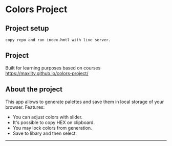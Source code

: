 # Colors Project

## Project setup
```
copy repo and run index.hmtl with live server.
```
## Project 
Built for learning purposes based on courses
https://maxlitv.github.io/colors-project/

## About the project

This app allows to generate palettes and save them in local storage of your browser.
Features: 
- You can adjust colors with slider.
- It's possible to copy HEX on clipboard.
- You may lock colors from generation.
- Save to libary and then select.

---
